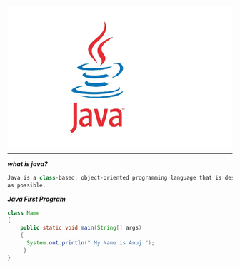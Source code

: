 <img align="center" src="https://github.com/Anujbhai-1997/Java/blob/main/README/Untitled.png" />

---














***what is java?***
```java
Java is a class-based, object-oriented programming language that is designed to have as few implementation dependencies 
as possible.
```


***Java First Program***
```java
class Name
{
    public static void main(String[] args)
    {
      System.out.println(" My Name is Anuj ");
     }
}
```

     
    




